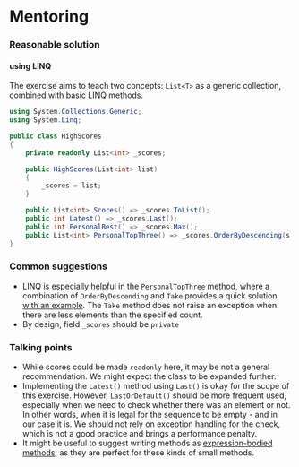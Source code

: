 # Mentoring

### Reasonable solution

#### using LINQ 
The exercise aims to teach two concepts: `List<T>` as a generic collection, combined with basic LINQ methods. 

```csharp
using System.Collections.Generic;
using System.Linq;

public class HighScores
{
    private readonly List<int> _scores; 

    public HighScores(List<int> list)
    {
        _scores = list;
    }

    public List<int> Scores() => _scores.ToList(); 
    public int Latest() => _scores.Last();
    public int PersonalBest() => _scores.Max();
    public List<int> PersonalTopThree() => _scores.OrderByDescending(s => s).Take(3).ToList();
}
```

### Common suggestions
- LINQ is especially helpful in the `PersonalTopThree`  method, where a combination of `OrderByDescending` and `Take` provides a quick solution [with an example](https://docs.microsoft.com/en-us/dotnet/api/system.linq.enumerable.take?view=netcore-2.1). The `Take` method does not raise an exception when there are less elements than the specified count. 
- By design, field `_scores` should be `private`
    
### Talking points

- While scores could be made `readonly` here, it may be not a general recommendation. We might expect the class to be expanded further.
- Implementing the `Latest()` method using `Last()` is okay for the scope of this exercise. However, `LastOrDefault()` should be more frequent used, especially when we need to check whether there was an element or not. In other words, when it is legal for the sequence to be empty - and in our case it is. We should not rely on exception handling for the check, which is not a good practice and brings a performance penalty.
- It might be useful to suggest writing methods as [expression-bodied methods](https://docs.microsoft.com/en-us/dotnet/csharp/programming-guide/statements-expressions-operators/expression-bodied-members#methods), as they are perfect for these kinds of small methods.
